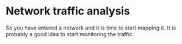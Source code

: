 # Network traffic analysis

So you have entered a network and it is time to start mapping it. It is probably a good idea to start monitoring the traffic.

